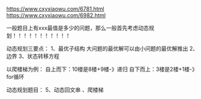 https://www.cxyxiaowu.com/6781.html
https://www.cxyxiaowu.com/6982.html

一般题目上有xxx最值是多少的问题，那么一般首先考虑动态规划！！！！！！！！！！！


动态规划三要点：
1、最优子结构
大问题的最优解可以由小问题的最优解推出
2、边界
3、状态转移方程


以爬楼梯为例：
自上而下：10楼是8楼+9楼-》递归
自下而上：3楼是2楼+1楼-》for循环



动态规划题目：
5、动态回文串
、爬楼梯
